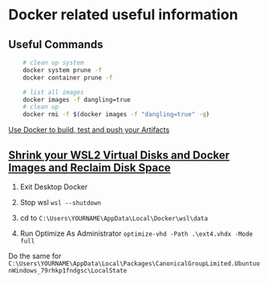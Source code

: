 # Docker related useful information

## Useful Commands

```bash
    # clean up system
    docker system prune -f
    docker container prune -f

    # list all images
    docker images -f dangling=true
    # clean up
    docker rmi -f $(docker images -f "dangling=true" -q)

```

[Use Docker to build, test and push your Artifacts](https://lostechies.com/gabrielschenker/2016/09/26/use-docker-to-build-test-and-push-your-artifacts/)

## [Shrink your WSL2 Virtual Disks and Docker Images and Reclaim Disk Space](https://www.hanselman.com/blog/shrink-your-wsl2-virtual-disks-and-docker-images-and-reclaim-disk-space)

1. Exit Desktop Docker

2. Stop wsl `wsl --shutdown`

3. cd to `C:\Users\YOURNAME\AppData\Local\Docker\wsl\data`

4. Run Optimize As Administrator `optimize-vhd -Path .\ext4.vhdx -Mode full`

Do the same for `C:\Users\YOURNAME\AppData\Local\Packages\CanonicalGroupLimited.UbuntuonWindows_79rhkp1fndgsc\LocalState`